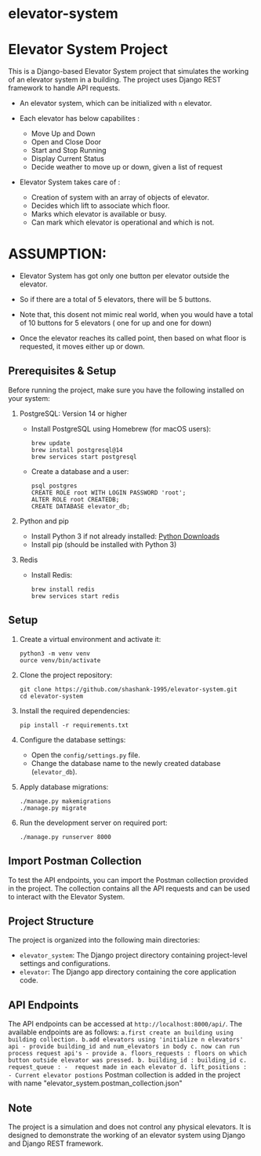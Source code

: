 # elevator-system

# Elevator System Project

This is a Django-based Elevator System project that simulates the working of an elevator system in a building. The project uses Django REST framework to handle API requests.

- An elevator system, which can be initialized with `n` elevator.
- Each elevator has below capabilites :
    -  Move Up and Down
    -  Open and Close Door
    -  Start and Stop Running
    -  Display Current Status
    -  Decide weather to move up or down, given a list of request


- Elevator System takes care of :

  -   Creation of system with an array of objects of elevator.
  -   Decides which lift to associate which floor.
  -   Marks which elevator is available or busy.
  -   Can mark which elevator is operational and which is not.


# ASSUMPTION:

- Elevator System has got only one button  per elevator outside the elevator.

- So if there are a total of 5 elevators, there will be 5 buttons.

- Note that, this dosent not mimic real world, when you would have a total of 10 buttons for 5 elevators ( one for up and one for down)

- Once the elevator reaches its called point, then based on what floor is requested, it moves either up or down.

## Prerequisites & Setup

Before running the project, make sure you have the following installed on your system:

1. PostgreSQL: Version 14 or higher
   - Install PostgreSQL using Homebrew (for macOS users):
     ```
     brew update
     brew install postgresql@14
     brew services start postgresql
     ```
   - Create a database and a user:
     ```
     psql postgres
     CREATE ROLE root WITH LOGIN PASSWORD 'root';
     ALTER ROLE root CREATEDB;
     CREATE DATABASE elevator_db;
     ```

2. Python and pip
   - Install Python 3 if not already installed: [Python Downloads](https://www.python.org/downloads/)
   - Install pip (should be installed with Python 3)

3. Redis
   - Install Redis:
     ```
     brew install redis
     brew services start redis
     ```

## Setup

1. Create a virtual environment and activate it:
     ```
     python3 -m venv venv
     ource venv/bin/activate
     ```

2. Clone the project repository:
     ```
     git clone https://github.com/shashank-1995/elevator-system.git
     cd elevator-system
     ```


3. Install the required dependencies:
     ```
     pip install -r requirements.txt
     ```


4. Configure the database settings:
    - Open the `config/settings.py` file.
    - Change the database name to the newly created database (`elevator_db`).

5. Apply database migrations:
     ```
     ./manage.py makemigrations
     ./manage.py migrate
     ```

6. Run the development server on required port:
     ```
     ./manage.py runserver 8000
     ```

## Import Postman Collection

To test the API endpoints, you can import the Postman collection provided in the project. The collection contains all the API requests and can be used to interact with the Elevator System.

## Project Structure

The project is organized into the following main directories:

- `elevator_system`: The Django project directory containing project-level settings and configurations.
- `elevator`: The Django app directory containing the core application code.

## API Endpoints

The API endpoints can be accessed at `http://localhost:8000/api/`. The available endpoints are as follows:
    ```
    a.first create an building using building collection.
    b.add elevators using 'initialize n elevators' api
        - provide building_id and num_elevators in body
    c. now can run process request api's
        - provide
            a. floors_requests : floors on which button outside elevator was pressed.
            b. building_id : building_id
            c. request_queue : -  request made in each elevator
            d. lift_positions :  - Current elevator postions
    ```
Postman collection is added in the project with name "elevator_system.postman_collection.json"
## Note

The project is a simulation and does not control any physical elevators. It is designed to demonstrate the working of an elevator system using Django and Django REST framework.



